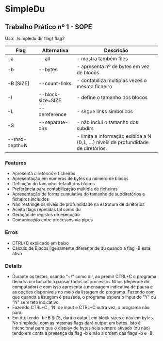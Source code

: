 # SimpleDu
## Trabalho Prático nº 1 - SOPE

Uso: ./simpledu dir flag1 flag2

[comment]: <> (www.tablesgeneratormarkdown_tables#)

| Flag          | Alternativa       | Descrição                                                                        |
|---------------|-------------------|----------------------------------------------------------------------------------|
| -a            | --all             | - mostra também files                                                            |
| -b            | --bytes           | - apresenta nº de bytes em vez de blocos                                         |
| -B [SIZE]     | --count-links     | - contabiliza multiplas vezes o mesmo ficheiro                                   |
| -l            | --block-size=SIZE | - define o tamanho dos blocos                                                    |
| -L            | --dereference     | - segue links simbolicos                                                         |
| -S            | --separate-dirs   | - não inclui o tamanho dos subdirs                                               |
| --max-depth=N |                   | - limita a informação exibida a N (0,1, …) níveis de profundidade de diretórios. |                - limita a informação exibida a N (0,1, …) níveis de profundidade de diretórios.

### Features
 - Apresenta diretórios e ficheiros
 - Apresentação em números de bytes ou número de blocos
 - Definição do tamanho default dos blocos
 - Preferência para contabilização múltipla de ficheiros
 - Apresentação de forma cumulativa do tamanho de subdiretórios e ficheiros incluídos
 - Não restringe os niveis de profundidade na estrutura de diretórios
 - Aceita flags repetidas tal como du
 - Geração de registos de execução
 - Comunicação entre processos via pipes

### Erros
 - CTRL+C explicado em baixo
 - Cálculo de Blocos ligeiramente diferente de du quando a flag -B está ativa

### Details
 - Durante os testes, usando "~/" como dir, ao premir CTRL+C o programa demora um bocado a pausar todos os processos filhos (depende do computador) e com isso apresenta a mensagem indicativa de pausa e as opções disponiveis no meio da listagem do programa. Fazendo com que quando a listagem é pausada, o programa espera o input de "Y" ou "N" sem teto indicativo.
 - Fazendo CTRL+C , 'N' de input e CTRL+C outra vez, o programa não para.
 - Em du: tendo -b -B SIZE, dará o output em block sizes e não em bytes. No simpledu, com as mesmas flags dará output em bytes. Isto é intencional para que o display de bytes seja sempre ativado (ou não) tendo em conta a presença da flag -b e não a ordem das flags -b e -B.
